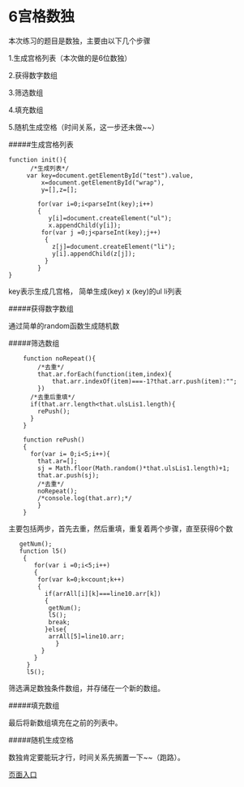 # 6宫格数独
本次练习的题目是数独，主要由以下几个步骤

1.生成宫格列表（本次做的是6位数独）

2.获得数字数组

3.筛选数组


4.填充数组


5.随机生成空格（时间关系，这一步还未做~~）


#####生成宫格列表
```
function init(){
	  /*生成列表*/
	 var key=document.getElementById("test").value,
         x=document.getElementById("wrap"),
         y=[],z=[];
              
       	for(var i=0;i<parseInt(key);i++)
       	{
       	   y[i]=document.createElement("ul");
       	   x.appendChild(y[i]);
       	 for(var j =0;j<parseInt(key);j++)
       	  {
       	    z[j]=document.createElement("li");
       	    y[i].appendChild(z[j]);
       	  }
        }
}
```
key表示生成几宫格，
简单生成(key) x (key)的ul li列表

#####获得数字数组

通过简单的random函数生成随机数



#####筛选数组
```
    function noRepeat(){
    	/*去重*/
        that.ar.forEach(function(item,index){
        	that.arr.indexOf(item)===-1?that.arr.push(item):"";	      	     
        })
      /*去重后重填*/
      if(that.arr.length<that.ulsLis1.length){
      	rePush();
      } 
    }
    
    function rePush() 
    {
      for(var i= 0;i<5;i++){
    	that.ar=[];
    	sj = Math.floor(Math.random()*that.ulsLis1.length)+1;
    	that.ar.push(sj);	
        /*去重*/
    	noRepeat();
    	/*console.log(that.arr);*/
    	}
    }
```
主要包括两步，首先去重，然后重填，重复着两个步骤，直至获得6个数

```
   getNum();
   function l5()
    {
       for(var i =0;i<5;i++)
       {
       	for(var k=0;k<count;k++)
       	{
          if(arrAll[i][k]===line10.arr[k])
          {
       	   getNum();
       	   l5();
       	   break;
       	  }else{
       	   arrAll[5]=line10.arr;
       	     }
       	 }
       }
     }
     l5();
```
筛选满足数独条件数组，并存储在一个新的数组。


#####填充数组


最后将新数组填充在之前的列表中。


#####随机生成空格


数独肯定要能玩才行，时间关系先搁置一下~~（跑路）。

[页面入口](https://dirwu.github.io/javaScript/index.html)














